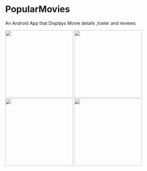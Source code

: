 # PopularMovies

An Android App that Displays Movie details ,trailer and reviews

<img src="https://github.com/KrishAmal/PopularMovies/blob/master/Screenshots/S1.png" width="215">
<img src="https://github.com/KrishAmal/PopularMovies/blob/master/Screenshots/S2.png" width="215">
<img src="https://github.com/KrishAmal/PopularMovies/blob/master/Screenshots/S3.png" width="215">
<img src="https://github.com/KrishAmal/PopularMovies/blob/master/Screenshots/Screen4.png" width="215">
